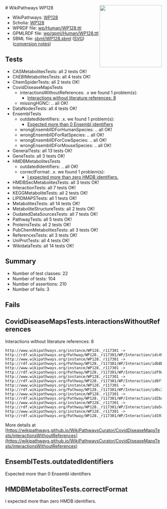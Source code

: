 <img style="float: right; width: 200px" src="../logo.png" />
# WikiPathways WP128

* WikiPathways: [WP128](https://identifiers.org/wikipathways:WP128)
* Scholia: [WP128](https://scholia.toolforge.org/wikipathways/WP128)
* WPRDF file: [wp/Human/WP128.ttl](../wp/Human/WP128.ttl)
* GPMLRDF file: [wp/gpml/Human/WP128.ttl](../wp/gpml/Human/WP128.ttl)
* SBML file: [sbml/WP128.sbml](../sbml/WP128.sbml) ([SVG](../sbml/WP128.svg)) ([conversion notes](../sbml/WP128.txt))

## Tests
* CASMetabolitesTests: all 2 tests OK!
* ChEBIMetabolitesTests: all 4 tests OK!
* ChemSpiderTests: all 2 tests OK!
* CovidDiseaseMapsTests
    * interactionsWithoutReferences: .x we found 1 problem(s):
        * [Interactions without literature references: 8](#2e295936)
    * missingHGNC: .. all OK!
* DataNodesTests: all 4 tests OK!
* EnsemblTests
    * outdatedIdentifiers: .x. we found 1 problem(s):
        * [Expected more than 0 Ensembl identifiers](#f44398b7)
    * wrongEnsemblIDForHumanSpecies: .. all OK!
    * wrongEnsemblIDForRatSpecies: .. all OK!
    * wrongEnsemblIDForCowSpecies: .. all OK!
    * wrongEnsemblIDForMouseSpecies: .. all OK!
* GeneralTests: all 13 tests OK!
* GeneTests: all 3 tests OK!
* HMDBMetabolitesTests
    * outdatedIdentifiers: .. all OK!
    * correctFormat: .x. we found 1 problem(s):
        * [I expected more than zero HMDB identifiers.](#ad154c1e)
* HMDBSecMetabolitesTests: all 3 tests OK!
* InteractionTests: all 7 tests OK!
* KEGGMetaboliteTests: all 2 tests OK!
* LIPIDMAPSTests: all 1 tests OK!
* MetabolitesTests: all 14 tests OK!
* MetaboliteStructureTests: all 2 tests OK!
* OudatedDataSourcesTests: all 7 tests OK!
* PathwayTests: all 5 tests OK!
* ProteinsTests: all 2 tests OK!
* PubChemMetabolitesTests: all 3 tests OK!
* ReferencesTests: all 3 tests OK!
* UniProtTests: all 4 tests OK!
* WikidataTests: all 14 tests OK!


## Summary

* Number of test classes: 22
* Number of tests: 104
* Number of assertions: 210
* Number of fails: 3

## Fails

<a name="2e295936" />

## CovidDiseaseMapsTests.interactionsWithoutReferences

Interactions without literature references: 8
```
http://www.wikipathways.org/instance/WP128._r117301 -> http://rdf.wikipathways.org/Pathway/WP128._r117301/WP/Interaction/idc493b5af
http://www.wikipathways.org/instance/WP128._r117301 -> http://rdf.wikipathways.org/Pathway/WP128._r117301/WP/Interaction/idb8b6b428
http://www.wikipathways.org/instance/WP128._r117301 -> http://rdf.wikipathways.org/Pathway/WP128._r117301/WP/Interaction/idf9a00dff
http://www.wikipathways.org/instance/WP128._r117301 -> http://rdf.wikipathways.org/Pathway/WP128._r117301/WP/Interaction/id8ff5aad0
http://www.wikipathways.org/instance/WP128._r117301 -> http://rdf.wikipathways.org/Pathway/WP128._r117301/WP/Interaction/id6c38b148
http://www.wikipathways.org/instance/WP128._r117301 -> http://rdf.wikipathways.org/Pathway/WP128._r117301/WP/Interaction/id2bacc907
http://www.wikipathways.org/instance/WP128._r117301 -> http://rdf.wikipathways.org/Pathway/WP128._r117301/WP/Interaction/ida5c78b8d
http://www.wikipathways.org/instance/WP128._r117301 -> http://rdf.wikipathways.org/Pathway/WP128._r117301/WP/Interaction/id19703cb3
```

More details at [https://wikipathways.github.io/WikiPathwaysCurator/CovidDiseaseMapsTests/interactionsWithoutReferences](https://wikipathways.github.io/WikiPathwaysCurator/CovidDiseaseMapsTests/interactionsWithoutReferences)

<a name="f44398b7" />

## EnsemblTests.outdatedIdentifiers

Expected more than 0 Ensembl identifiers
<a name="ad154c1e" />

## HMDBMetabolitesTests.correctFormat

I expected more than zero HMDB identifiers.
